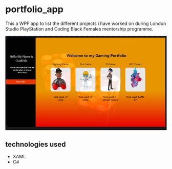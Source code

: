 # portfolio_app
This a WPF app to list the different projects i have worked on during London Studio PlayStation and Coding Black Females mentorship programme. 

![Alt img](Image/WPFimg.jpeg.JPG)

## technologies used
- XAML
- C#
